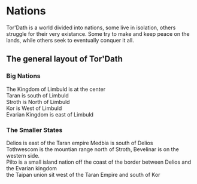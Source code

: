 # Nations
Tor'Dath is a world divided into nations, some live in isolation, others struggle for their very existance. Some try to make and keep peace on the lands, while others seek to eventually conquer it all.  

## The general layout of Tor'Dath

### Big Nations
The Kingdom of Limbuld is at the center  
Taran is south of Limbuld  
Stroth is North of Limbuld  
Kor is West of Limbuld  
Evarian Kingdom is east of Limbuld

### The Smaller States
Delios is east of the Taran empire Medbia is south of Delios  
Tothwescom is the mountian range north of Stroth, Bevelinar is on the western side.  
Pilto is a small island nation off the coast of the border between Delios and the Evarian kingdom  
the Taipan union sit west of the Taran Empire and south of Kor